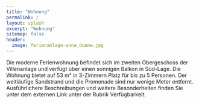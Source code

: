 ```yaml
---
title: "Wohnung"
permalink: /
layout: splash
excerpt: "Wohnung"
sitemap: false
header:
  image: ferienanlage-anna_duene.jpg
---
```

<style>
 td {
    vertical-align: middle;
}
</style>
Die moderne Ferienwohnung befindet sich im zweiten Obergeschoss der Villenanlage und verfügt über einen sonnigen Balkon in Süd-Lage. Die Wohnung bietet auf 53 m² in 3-Zimmern Platz für bis zu 5 Personen. Der weitläufige Sandstrand und die Promenade sind nur wenige Meter entfernt. Ausführlichere Beschreibungen und weitere Besonderheiten finden Sie unter dem externen Link unter der Rubrik Verfügbarkeit. 
